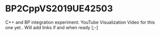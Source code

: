 # BP2CppVS2019UE42503
C++ and BP integration experiment.
YouTube Visualization Video for this one yet.. 
Will add links if and when ready [;-]
